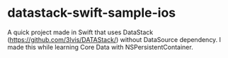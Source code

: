 # datastack-swift-sample-ios
A quick project made in Swift that uses DataStack (https://github.com/3lvis/DATAStack/) without DataSource dependency. I made this while learning Core Data with NSPersistentContainer.
